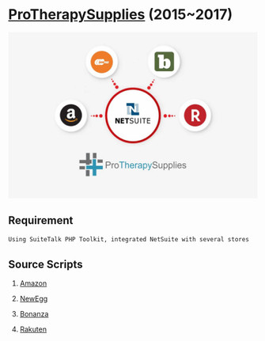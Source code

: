 # [ProTherapySupplies](https://www.protherapysupplies.com/) (2015~2017)

![demo](/img/port_pts.jpg)

## Requirement

```bash
Using SuiteTalk PHP Toolkit, integrated NetSuite with several stores

```

## Source Scripts

1. [Amazon](/amazon)

2. [NewEgg](/newegg)

3. [Bonanza](/bonanza)

4. [Rakuten](/rakuten)
